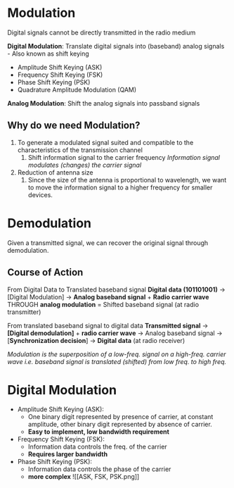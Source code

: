 # Modulation

Digital signals cannot be directly transmitted in the radio medium

**Digital Modulation**: Translate digital signals into (baseband) analog signals - Also known as shift keying
* Amplitude Shift Keying (ASK)
* Frequency Shift Keying (FSK)
* Phase Shift Keying (PSK)
* Quadrature Amplitude Modulation (QAM)

**Analog Modulation**: Shift the analog signals into passband signals

## Why do we need Modulation?

1. To generate a modulated signal suited and compatible to the characteristics of the transmission channel
	1. Shift information signal to the carrier frequency
	*Information signal modulates (changes) the carrier signal*
2. Reduction of antenna size
	1. Since the size of the antenna is proportional to wavelength, we want to move the information signal to a higher frequency for smaller devices.

# Demodulation

Given a transmitted signal, we can recover the original signal through demodulation.

## Course of Action

From Digital Data to Translated baseband signal
**Digital data (101101001)** -> [Digital Modulation] -> **Analog baseband signal** + **Radio carrier wave** THROUGH **analog modulation** = Shifted baseband signal (at radio transmitter)

From translated baseband signal to digital data
**Transmitted signal** -> **[Digital demodulation]** + **radio carrier wave** -> Analog baseband signal -> [**Synchronization decision**] -> **Digital data** (at radio receiver)

*Modulation is the superposition of a low-freq. signal on a high-freq. carrier wave i.e. baseband signal is translated (shifted) from low freq. to high freq.*

# Digital Modulation

* Amplitude Shift Keying (ASK):
	* One binary digit represented by presence of carrier, at constant amplitude, other binary digit represented by absence of carrier.
	* **Easy to implement, low bandwidth requirement**
* Frequency Shift Keying (FSK):
	* Information data controls the freq. of the carrier
	* **Requires larger bandwidth**
* Phase Shift Keying (PSK):
	* Information data controls the phase of the carrier 
	* **more complex**
![[ASK, FSK, PSK.png]]
